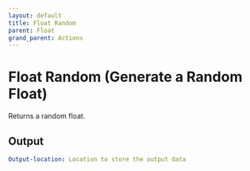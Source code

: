 ```yaml
---
layout: default
title: Float Random
parent: Float
grand_parent: Actions
---
```

# Float Random (Generate a Random Float)
Returns a random float.

## Output
```yaml
Output-location: Location to store the output data
```
